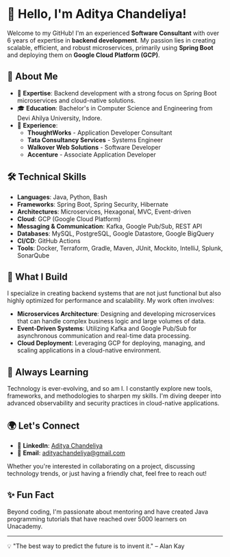 # 👋 Hello, I'm Aditya Chandeliya!

Welcome to my GitHub! I'm an experienced **Software Consultant** with over 6 years of expertise in **backend development**. My passion lies in creating scalable, efficient, and robust microservices, primarily using **Spring Boot** and deploying them on **Google Cloud Platform (GCP)**.

## 🚀 About Me

- 🌟 **Expertise**: Backend development with a strong focus on Spring Boot microservices and cloud-native solutions.
- 🎓 **Education**: Bachelor's in Computer Science and Engineering from Devi Ahilya University, Indore.
- 💼 **Experience**: 
  - **ThoughtWorks** - Application Developer Consultant
  - **Tata Consultancy Services** - Systems Engineer
  - **Walkover Web Solutions** - Software Developer
  - **Accenture** - Associate Application Developer

## 🛠️ Technical Skills

- **Languages**: Java, Python, Bash
- **Frameworks**: Spring Boot, Spring Security, Hibernate
- **Architectures**: Microservices, Hexagonal, MVC, Event-driven
- **Cloud**: GCP (Google Cloud Platform)
- **Messaging & Communication**: Kafka, Google Pub/Sub, REST API
- **Databases**: MySQL, PostgreSQL, Google Datastore, Google BigQuery
- **CI/CD**: GitHub Actions
- **Tools**: Docker, Terraform, Gradle, Maven, JUnit, Mockito, IntelliJ, Splunk, SonarQube

## 🔧 What I Build

I specialize in creating backend systems that are not just functional but also highly optimized for performance and scalability. My work often involves:

- **Microservices Architecture**: Designing and developing microservices that can handle complex business logic and large volumes of data.
- **Event-Driven Systems**: Utilizing Kafka and Google Pub/Sub for asynchronous communication and real-time data processing.
- **Cloud Deployment**: Leveraging GCP for deploying, managing, and scaling applications in a cloud-native environment.

## 🌱 Always Learning

Technology is ever-evolving, and so am I. I constantly explore new tools, frameworks, and methodologies to sharpen my skills. I'm diving deeper into advanced observability and security practices in cloud-native applications.

## 🌍 Let's Connect

- 💼 **LinkedIn**: [Aditya Chandeliya](https://www.linkedin.com/in/adityachandeliya)
- 📧 **Email**: [adityachandeliya@gmail.com](mailto:adityachandeliya@gmail.com)

Whether you're interested in collaborating on a project, discussing technology trends, or just having a friendly chat, feel free to reach out!

## ✨ Fun Fact

Beyond coding, I'm passionate about mentoring and have created Java programming tutorials that have reached over 5000 learners on Unacademy.

---

💡 "The best way to predict the future is to invent it." – Alan Kay
